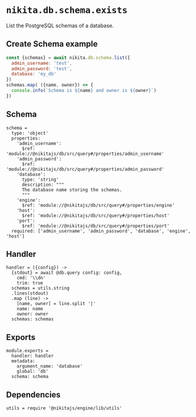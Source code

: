 
# `nikita.db.schema.exists`

List the PostgreSQL schemas of a database.

## Create Schema example

```js
const {schemas} = await nikita.db.schema.list({
  admin_username: 'test',
  admin_password: 'test',
  database: 'my_db'
})
schemas.map( ({name, owner}) => {
  console.info(`Schema is ${name} and owner is ${owner}`)
})
```

## Schema

    schema =
      type: 'object'
      properties:
        'admin_username':
          $ref: 'module://@nikitajs/db/src/query#/properties/admin_username'
        'admin_password':
          $ref: 'module://@nikitajs/db/src/query#/properties/admin_password'
        'database':
          type: 'string'
          description: """
          The database name storing the schemas.
          """
        'engine':
          $ref: 'module://@nikitajs/db/src/query#/properties/engine'
        'host':
          $ref: 'module://@nikitajs/db/src/query#/properties/host'
        'port':
          $ref: 'module://@nikitajs/db/src/query#/properties/port'
      required: ['admin_username', 'admin_password', 'database', 'engine', 'host']

## Handler

    handler = ({config}) ->
      {stdout} = await @db.query config: config,
        cmd: '\\dn'
        trim: true
      schemas = utils.string
      .lines(stdout)
      .map (line) ->
        [name, owner] = line.split '|'
        name: name
        owner: owner
      schemas: schemas

## Exports

    module.exports =
      handler: handler
      metadata:
        argument_name: 'database'
        global: 'db'
      schema: schema
      
## Dependencies

    utils = require '@nikitajs/engine/lib/utils'
